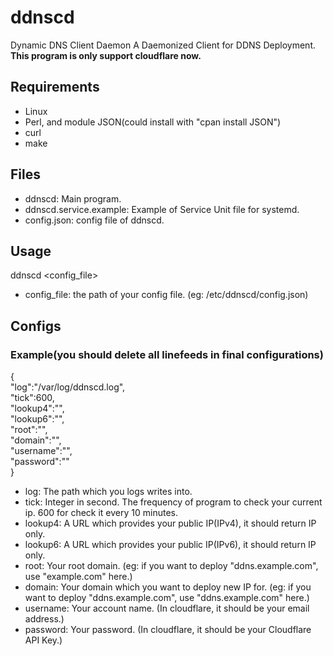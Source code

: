 # ddnscd
Dynamic DNS Client Daemon
A Daemonized Client for DDNS Deployment.
**This program is only support cloudflare now.**

## Requirements
* Linux
* Perl, and module JSON(could install with "cpan install JSON")
* curl
* make

## Files
* ddnscd: Main program.
* ddnscd.service.example: Example of Service Unit file for systemd.
* config.json: config file of ddnscd.

## Usage
ddnscd <config_file>
* config_file: the path of your config file. (eg: /etc/ddnscd/config.json)

## Configs
### Example(you should delete all linefeeds in final configurations)
{<br/>
 "log":"/var/log/ddnscd.log",<br/>
 "tick":600,<br/>
 "lookup4":"",<br/>
 "lookup6":"",<br/>
 "root":"",<br/>
 "domain":"",<br/>
 "username":"",<br/>
 "password":""<br/>
 }<br/>
 * log: The path which you logs writes into.
 * tick: Integer in second. The frequency of program to check your current ip. 600 for check it every 10 minutes.
 * lookup4: A URL which provides your public IP(IPv4), it should return IP only.
 * lookup6: A URL which provides your public IP(IPv6), it should return IP only.
 * root: Your root domain. (eg: if you want to deploy "ddns.example.com", use "example.com" here.)
 * domain: Your domain which you want to deploy new IP for. (eg: if you want to deploy "ddns.example.com", use "ddns.example.com" here.)
 * username: Your account name. (In cloudflare, it should be your email address.)
 * password: Your password. (In cloudflare, it should be your Cloudflare API Key.)
